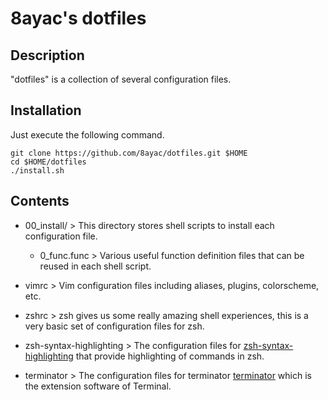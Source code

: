 # 8ayac's dotfiles

## Description
"dotfiles" is a collection of several configuration files.

## Installation
Just execute the following command.
```
git clone https://github.com/8ayac/dotfiles.git $HOME
cd $HOME/dotfiles
./install.sh
```

## Contents

* 00_install/ > This directory stores shell scripts to install each configuration file.
    * 0_func.func > Various useful function definition files that can be reused in each shell script.

* vimrc > Vim configuration files including aliases, plugins, colorscheme, etc.

* zshrc > zsh gives us some really amazing shell experiences, this is a very basic set of configuration files for zsh.

* zsh-syntax-highlighting > The configuration files for [zsh-syntax-highlighting](https://github.com/zsh-users/zsh-syntax-highlighting) that provide highlighting of commands in zsh.

* terminator > The configuration files for terminator [terminator](https://launchpad.net/terminator) which is the extension software of Terminal.
